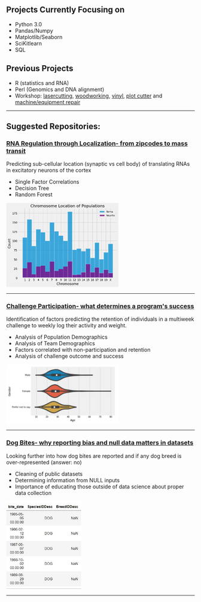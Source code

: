 ## Projects Currently Focusing on 

* Python 3.0 
* Pandas/Numpy
* Matplotlib/Seaborn
* SciKitlearn 
* SQL

## Previous Projects

* R (statistics and RNA) 
* Perl (Genomics and DNA alignment) 
* Workshop: [lasercutting](https://github.com/RebeccaOC/Wood_Blocks), [woodworking](https://github.com/RebeccaOC/Wood_AddressSign), [vinyl](https://github.com/RebeccaOC/CampShirt), [plot cutter](https://github.com/RebeccaOC/NewYears_2020) and [machine/equipment repair](https://github.com/RebeccaOC/Repair_Pipette) 

---

## Suggested Repositories: 


### [RNA Regulation through Localization- from zipcodes to mass transit](https://github.com/RebeccaOC/SynapticRNA_Regulation) 

Predicting sub-cellular location (synaptic vs cell body) of translating RNAs in excitatory neurons of the cortex 
 
  * Single Factor Correlations
  * Decision Tree
  * Random Forest
  
 <p align="left">
 <img width="300px" src="Chromosomes.png">
 </p>
  

---

### [Challenge Participation- what determines a program's success](https://github.com/RebeccaOC/Program_Success)

Identification of factors predicting the retention of individuals in a multiweek challenge to weekly log their activity and weight.

  * Analysis of Population Demographics 
  * Analysis of Team Demographics
  * Factors correlated with non-participation and retention
  * Analysis of challenge outcome and success 
  
 <p align="left">
 <img width="300px" src="Gender.jpg">
 </p>
  


----

### [Dog Bites- why reporting bias and null data matters in datasets](https://github.com/RebeccaOC/Dog_Bites)

Looking further into how dog bites are reported and if any dog breed is over-represented (answer: no) 

  * Cleaning of public datasets 
  * Determining information from NULL inputs 
  * Importance of educating those outside of data science about proper data collection
 
 <p align="left">
 <img width="200px" src="NaN.JPG">
 </p>
 
 ---
  
